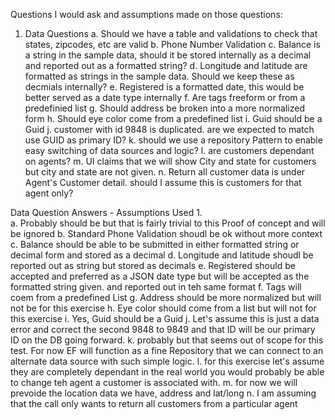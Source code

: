Questions I would ask and assumptions made on those questions:

1. Data Questions
	a. Should we have a table and validations to check that states, zipcodes, etc are valid
	b. Phone Number Validation
	c. Balance is a string in the sample data, should it be stored internally as a decimal and reported out as a formatted string?
	d. Longitude and latitude are formatted as strings in the sample data. Should we keep these as decmials internally?
	e. Registered is a formatted date, this would be better served as a date type internally
	f. Are tags freeform or from a predefinied list
	g. Should address be broken into a more normalized form
	h. Should eye color come from a predefined list 
	i. Guid should be a Guid
	j. customer with id 9848 is duplicated. are we expected to match use GUID as primary ID? 
	k. should we use a repository Pattern to enable easy switching of data sources and logic?
	l. are customers dependant on agents? 
	m. UI claims that we will show City and state for customers but city and state are not given.
	n. Return all customer data is under Agent's Customer detail. should I assume this is customers for that agent only?

Data Question Answers - Assumptions Used
1.	
	a. Probably should be but that is fairly trivial to this Proof of concept and will be ignored
	b. Standard Phone Validation shoudl be ok without more context
	c. Balance should be able to be submitted in either formatted string or decimal form and stored as a decimal 
	d. Longitude and latitude shoudl be reported out as string but stored as decimals
	e. Registered should be accepted and preferred as a JSON date type but will be accepted as the formatted string given. and reported out in teh same format
	f. Tags will coem from a predefined List
	g. Address should be more normalized but will not be for this exercise
	h. Eye color should come from a list but will not for this exercise
	i. Yes, Guid should be a Guid
	j. Let's assume this is just a data error and correct the second 9848 to 9849 
	and that ID will be our primary ID on the DB going forward.
	k. probably but that seems out of scope for this test. 
	For now EF will function as a fine Repository that we can connect to an alternate data source with such simple logic. 
	l. for this exercise let's assume they are completely dependant in the real world you would probably be able to change teh agent a customer is associated with.
	m. for now we will prevoide the location data we have, address and lat/long
	n. I am assuming that the call only wants to return all customers from a particular agent 
